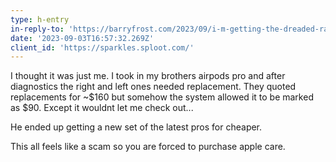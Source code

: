 ```yaml
---
type: h-entry
in-reply-to: 'https://barryfrost.com/2023/09/i-m-getting-the-dreaded-rattling'
date: '2023-09-03T16:57:32.269Z'
client_id: 'https://sparkles.sploot.com/'
---
```

I thought it was just me. I took in my brothers airpods pro and after diagnostics the right and left ones needed replacement. They quoted replacements for ~$160 but somehow the system allowed it to be marked as $90. Except it wouldnt let me check out...

He ended up getting a new set of the latest pros for cheaper.

This all feels like a scam so you are forced to purchase apple care.
